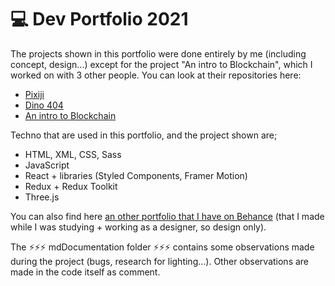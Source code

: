 # 💻 Dev Portfolio 2021

The projects shown in this portfolio were done entirely by me (including concept, design...) except for the project "An intro to Blockchain", which I worked on with 3 other people. You can look at their repositories here:

- [Pixiji](https://github.com/ludivineConstanti/Pixiji)
- [Dino 404](https://github.com/ludivineConstanti/dino-404)
- [An intro to Blockchain](https://github.com/ludivineConstanti/an-intro-to-Blockchain)

Techno that are used in this portfolio, and the project shown are;

- HTML, XML, CSS, Sass
- JavaScript
- React + libraries (Styled Components, Framer Motion)
- Redux + Redux Toolkit
- Three.js

You can also find here [an other portfolio that I have on Behance](https://www.behance.net/Lu-di) (that I made while I was studying + working as a designer, so design only).

The ⚡⚡⚡ mdDocumentation folder ⚡⚡⚡ contains some observations made during the project (bugs, research for lighting...). Other observations are made in the code itself as comment.
